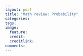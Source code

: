 ```yaml
---
layout: post
title: "Math review: Probability"
categories: 
tags: 
image: 
  feature: 
  credit: 
  creditlink: 
comments: 
---
```


